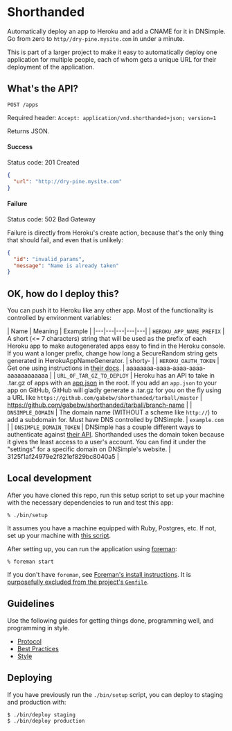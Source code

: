 # Shorthanded

Automatically deploy an app to Heroku and add a CNAME for it in DNSimple. Go
from zero to `http//dry-pine.mysite.com` in under a minute.

This is part of a larger project to make it easy to automatically deploy one
application for multiple people, each of whom gets a unique URL for their
deployment of the application.

## What's the API?

`POST /apps`

Required header: `Accept: application/vnd.shorthanded+json; version=1`

Returns JSON.

#### Success

Status code: 201 Created

```json
{
  "url": "http://dry-pine.mysite.com"
}
```

#### Failure

Status code: 502 Bad Gateway

Failure is directly from Heroku's create action, because that's the only thing
that should fail, and even that is unlikely:

```json
{
  "id": "invalid_params",
  "message": "Name is already taken"
}
```

## OK, how do I deploy this?

You can push it to Heroku like any other app. Most of the functionality is
controlled by environment variables:

| Name | Meaning | Example |
|---|---|---|---|---|
| `HEROKU_APP_NAME_PREFIX` | A short (<= 7 characters) string that will be used as the prefix of each Heroku app to make autogenerated apps easy to find in the Heroku console. If  you want a longer prefix, change how long a SecureRandom string gets generated in HerokuAppNameGenerator. | shorty- |
| `HEROKU_OAUTH_TOKEN` | Get one using instructions in [their docs]. | aaaaaaaa-aaaa-aaaa-aaaa-aaaaaaaaaaaa |
| `URL_OF_TAR_GZ_TO_DEPLOY` | Heroku has an API to take in .tar.gz of apps with an [app.json](https://devcenter.heroku.com/articles/app-json-schema) in the root. If you add an `app.json` to your app on GitHub, GitHub will gladly generate a .tar.gz for you on the fly using a URL like `https://github.com/gabebw/shorthanded/tarball/master` | https://github.com/gabebw/shorthanded/tarball/branch-name |
| `DNSIMPLE_DOMAIN` | The domain name (WITHOUT a scheme like `http://`) to add a subdomain for. Must have DNS controlled by DNSimple. |  `example.com` |
| `DNSIMPLE_DOMAIN_TOKEN` | DNSimple has a couple different ways to authenticate against [their API]. Shorthanded uses the domain token because it gives the least access to a user's account. You can find it under the "settings" for a specific domain on DNSimple's website. | 3125f1af24979e2f821ef829bc8040a5 |

[their docs]: https://github.com/heroku/platform-api#a-real-world-example
[their API]: http://developer.dnsimple.com/overview/

## Local development

After you have cloned this repo, run this setup script to set up your machine
with the necessary dependencies to run and test this app:

    % ./bin/setup

It assumes you have a machine equipped with Ruby, Postgres, etc. If not, set up
your machine with [this script].

[this script]: https://github.com/thoughtbot/laptop

After setting up, you can run the application using [foreman]:

    % foreman start

If you don't have `foreman`, see [Foreman's install instructions][foreman]. It
is [purposefully excluded from the project's `Gemfile`][exclude].

[foreman]: https://github.com/ddollar/foreman
[exclude]: https://github.com/ddollar/foreman/pull/437#issuecomment-41110407

## Guidelines

Use the following guides for getting things done, programming well, and
programming in style.

* [Protocol](http://github.com/thoughtbot/guides/blob/master/protocol)
* [Best Practices](http://github.com/thoughtbot/guides/blob/master/best-practices)
* [Style](http://github.com/thoughtbot/guides/blob/master/style)

## Deploying

If you have previously run the `./bin/setup` script,
you can deploy to staging and production with:

    $ ./bin/deploy staging
    $ ./bin/deploy production
